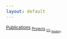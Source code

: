 ```yaml
---
layout: default
---
```



<sub>[Publications](./publications-page.html)  <sub>[Projects](./publications-page.html)  <sub>[CV](./publications-page.html)  <sub>[Reading](./publications-page.html)


